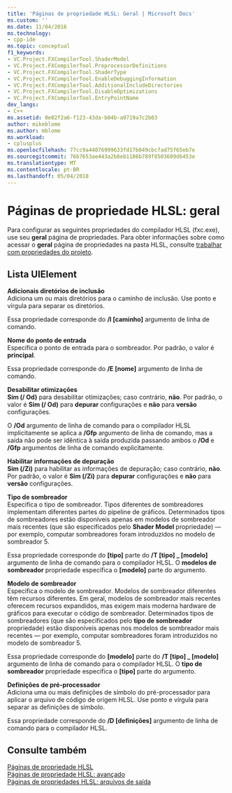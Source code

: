 ```yaml
---
title: 'Páginas de propriedade HLSL: Geral | Microsoft Docs'
ms.custom: ''
ms.date: 11/04/2016
ms.technology:
- cpp-ide
ms.topic: conceptual
f1_keywords:
- VC.Project.FXCompilerTool.ShaderModel
- VC.Project.FXCompilerTool.PreprocessorDefinitions
- VC.Project.FXCompilerTool.ShaderType
- VC.Project.FXCompilerTool.EnableDebuggingInformation
- VC.Project.FXCompilerTool.AdditionalIncludeDirectories
- VC.Project.FXCompilerTool.DisableOptimizations
- VC.Project.FXCompilerTool.EntryPointName
dev_langs:
- C++
ms.assetid: 0e02f2a6-f123-43da-b04b-a0719a7c2b03
author: mikeblome
ms.author: mblome
ms.workload:
- cplusplus
ms.openlocfilehash: 77cc9a44076999633fd17b049cbcfad75f65eb7e
ms.sourcegitcommit: 76b7653ae443a2b8eb1186b789f8503609d6453e
ms.translationtype: MT
ms.contentlocale: pt-BR
ms.lasthandoff: 05/04/2018
---
```

# <a name="hlsl-property-pages-general"></a>Páginas de propriedade HLSL: geral
Para configurar as seguintes propriedades do compilador HLSL (fxc.exe), use seu **geral** página de propriedades. Para obter informações sobre como acessar o **geral** página de propriedades na pasta HLSL, consulte [trabalhar com propriedades do projeto](../ide/working-with-project-properties.md).  
  
## <a name="uielement-list"></a>Lista UIElement  
 **Adicionais diretórios de inclusão**  
 Adiciona um ou mais diretórios para o caminho de inclusão. Use ponto e vírgula para separar os diretórios.  
  
 Essa propriedade corresponde do **/I [caminho]** argumento de linha de comando.  
  
 **Nome do ponto de entrada**  
 Especifica o ponto de entrada para o sombreador. Por padrão, o valor é **principal**.  
  
 Essa propriedade corresponde do **/E [nome]** argumento de linha de comando.  
  
 **Desabilitar otimizações**  
 **Sim (/ Od)** para desabilitar otimizações; caso contrário, **não**. Por padrão, o valor é **Sim (/ Od)** para **depurar** configurações e **não** para **versão** configurações.  
  
 O **/Od** argumento de linha de comando para o compilador HLSL implicitamente se aplica a **/Gfp** argumento de linha de comando, mas a saída não pode ser idêntica à saída produzida passando ambos o **/Od**  e **/Gfp** argumentos de linha de comando explicitamente.  
  
 **Habilitar informações de depuração**  
 **Sim (/Zi)** para habilitar as informações de depuração; caso contrário, **não**. Por padrão, o valor é **Sim (/Zi)** para **depurar** configurações e **não** para **versão** configurações.  
  
 **Tipo de sombreador**  
 Especifica o tipo de sombreador. Tipos diferentes de sombreadores implementam diferentes partes do pipeline de gráficos. Determinados tipos de sombreadores estão disponíveis apenas em modelos de sombreador mais recentes (que são especificados pelo **Shader Model** propriedade) — por exemplo, computar sombreadores foram introduzidos no modelo de sombreador 5.  
  
 Essa propriedade corresponde do **[tipo]** parte do **/T [tipo] _ [modelo]** argumento de linha de comando para o compilador HLSL. O **modelos de sombreador** propriedade especifica o **[modelo]** parte do argumento.  
  
 **Modelo de sombreador**  
 Especifica o modelo de sombreador. Modelos de sombreador diferentes têm recursos diferentes. Em geral, modelos de sombreador mais recentes oferecem recursos expandidos, mas exigem mais moderna hardware de gráficos para executar o código de sombreador. Determinados tipos de sombreadores (que são especificados pelo **tipo de sombreador** propriedade) estão disponíveis apenas nos modelos de sombreador mais recentes — por exemplo, computar sombreadores foram introduzidos no modelo de sombreador 5.  
  
 Essa propriedade corresponde do **[modelo]** parte do **/T [tipo] _ [modelo]** argumento de linha de comando para o compilador HLSL. O **tipo de sombreador** propriedade especifica o **[tipo]** parte do argumento.  
  
 **Definições de pré-processador**  
 Adiciona uma ou mais definições de símbolo do pré-processador para aplicar o arquivo de código de origem HLSL. Use ponto e vírgula para separar as definições de símbolo.  
  
 Essa propriedade corresponde do **/D [definições]** argumento de linha de comando para o compilador HLSL.  
  
## <a name="see-also"></a>Consulte também  
 [Páginas de propriedade HLSL](../ide/hlsl-property-pages.md)   
 [Páginas de propriedade HLSL: avançado](../ide/hlsl-property-pages-advanced.md)   
 [Páginas de propriedades HLSL: arquivos de saída](../ide/hlsl-property-pages-output-files.md)